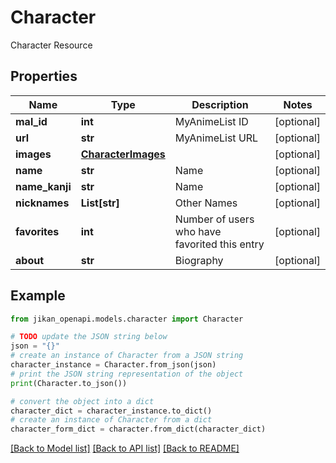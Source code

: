 # Character

Character Resource

## Properties

Name | Type | Description | Notes
------------ | ------------- | ------------- | -------------
**mal_id** | **int** | MyAnimeList ID | [optional] 
**url** | **str** | MyAnimeList URL | [optional] 
**images** | [**CharacterImages**](CharacterImages.md) |  | [optional] 
**name** | **str** | Name | [optional] 
**name_kanji** | **str** | Name | [optional] 
**nicknames** | **List[str]** | Other Names | [optional] 
**favorites** | **int** | Number of users who have favorited this entry | [optional] 
**about** | **str** | Biography | [optional] 

## Example

```python
from jikan_openapi.models.character import Character

# TODO update the JSON string below
json = "{}"
# create an instance of Character from a JSON string
character_instance = Character.from_json(json)
# print the JSON string representation of the object
print(Character.to_json())

# convert the object into a dict
character_dict = character_instance.to_dict()
# create an instance of Character from a dict
character_form_dict = character.from_dict(character_dict)
```
[[Back to Model list]](../README.md#documentation-for-models) [[Back to API list]](../README.md#documentation-for-api-endpoints) [[Back to README]](../README.md)


